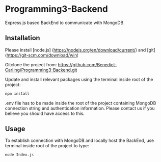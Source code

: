 # Programming3-Backend

Express.js based BackEnd to communicate with MongoDB.

## Installation

Please install [node.js] (https://nodejs.org/en/download/current/) and [git] (https://git-scm.com/download/win)

Gitclone the project from: https://github.com/Benedict-Carling/Programming3-Backend.git

Update and install relevant packages using the terminal inside root of the project:

```bash
npm install
```

.env file has to be made inside the root of the project containing MongoDB connection string and authentication information. Please contact us if you believe you should have access to this.

## Usage

To establish connection with MongoDB and locally host the BackEnd, use terminal inside root of the project to type:

```bash
node Index.js
```
